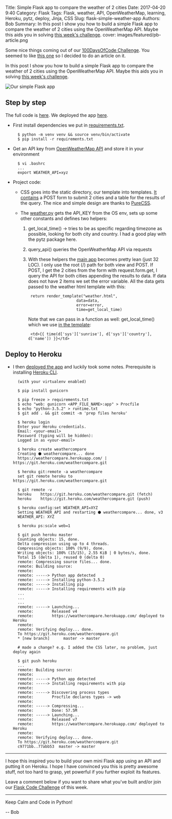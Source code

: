 Title: Simple Flask app to compare the weather of 2 cities 
Date: 2017-04-20 9:40
Category: Flask
Tags: Flask, weather, API, OpenWeatherMap, learning, Heroku, pytz, deploy, Jinja, CSS
Slug: flask-simple-weather-app
Authors: Bob
Summary: In this post I show you how to build a simple Flask app to compare the weather of 2 cities using the OpenWeatherMap API. Maybe this aids you in solving [this week's challenge](http://pybit.es/codechallenge15.html). 
cover: images/featured/pb-article.png


Some nice things coming out of our [100DaysOfCode Challenge](http://pybit.es/special-100days.html). You seemed to like [this one](https://twitter.com/pybites/status/851896144594583552) so I decided to do an article on it.

In this post I show you how to build a simple Flask app to compare the weather of 2 cities using the OpenWeatherMap API. Maybe this aids you in solving [this week's challenge](http://pybit.es/codechallenge15.html). 

![Our simple Flask app]({filename}/images/weather-app.png)

## Step by step

The full code is [here](https://github.com/pybites/flask-weather). We deployed the app [here](http://weathercompare.herokuapp.com/).

* First install dependencies we put in [requirements.txt](https://github.com/pybites/flask-weather/blob/master/requirements.txt).

		$ python -m venv venv && source venv/bin/activate
		$ pip install -r requirements.txt

* Get an API key from [OpenWeatherMap API](https://openweathermap.org/current) and store it in your environment
		
		$ vi .bashrc
		...
		export WEATHER_API=xyz

* Project code:

	* CSS goes into the static directory, our template into templates. [It contains](https://github.com/pybites/weather_compare/blob/master/templates/weather.html) a POST form to submit 2 cities and a table for the results of the query. The nice and simple design are thanks to [PureCSS](https://purecss.io/).

	* The [weather.py](https://github.com/pybites/weather_compare/blob/master/weather.py) gets the API_KEY from the OS env, sets up some other constants and defines two helpers: 
	
		1. get_local_time() -> tries to be as specific regarding timezone as possible, looking for both city and country. I had a good play with the pytz package here.

		2. query_api() queries the OpenWeatherMap API via requests

		3. With these helpers the [main app](https://github.com/pybites/weather_compare/blob/master/app.py) becomes pretty lean (just 32 LOC). I only use the root (/) path for both view and POST. If POST, I get the 2 cities from the form with request.form.get, I query the API for both cities appending the results to data. If data does not have 2 items we set the error variable. All the data gets passed to the weather html template with this: 

				return render_template("weather.html",
									data=data,
									error=error,
									time=get_local_time)

			Note that we can pass in a function as well: get_local_time() which we use [in the template](https://github.com/pybites/weather_compare/blob/master/templates/weather.html):
	
				<td>{{ time(d['sys']['sunrise'], d['sys']['country'], d['name']) }}</td>

## Deploy to Heroku

* I then [deployed the app](http://weathercompare.herokuapp.com/) and luckily took some notes. Prerequisite is installing [Heroku CLI](https://devcenter.heroku.com/articles/heroku-cli).

		(with your virtualenv enabled)

		$ pip install gunicorn

		$ pip freeze > requirements.txt
		$ echo "web: gunicorn <APP_FILE_NAME>:app" > Procfile
		$ echo "python-3.5.2" > runtime.txt
		$ git add . && git commit -m 'prep files heroku'

		$ heroku login
		Enter your Heroku credentials.
		Email: <your-email>
		Password (typing will be hidden):
		Logged in as <your-email>

		$ heroku create weathercompare
		Creating ⬢ weathercompare... done
		https://weathercompare.herokuapp.com/ | https://git.heroku.com/weathercompare.git

		$ heroku git:remote -a weathercompare
		set git remote heroku to https://git.heroku.com/weathercompare.git

		$ git remote -v
		heroku    https://git.heroku.com/weathercompare.git (fetch)
		heroku    https://git.heroku.com/weathercompare.git (push)

		$ heroku config:set WEATHER_API=XYZ
		Setting WEATHER_API and restarting ⬢ weathercompare... done, v3
		WEATHER_API: XYZ

		$ heroku ps:scale web=1

		$ git push heroku master
		Counting objects: 15, done.
		Delta compression using up to 4 threads.
		Compressing objects: 100% (9/9), done.
		Writing objects: 100% (15/15), 2.55 KiB | 0 bytes/s, done.
		Total 15 (delta 1), reused 0 (delta 0)
		remote: Compressing source files... done.
		remote: Building source:
		remote:
		remote: -----> Python app detected
		remote: -----> Installing python-3.5.2
		remote: -----> Installing pip
		remote: -----> Installing requirements with pip
		...
		...
		...
		remote: -----> Launching...
		remote:        Released v4
		remote:        https://weathercompare.herokuapp.com/ deployed to Heroku
		remote:
		remote: Verifying deploy... done.
		To https://git.heroku.com/weathercompare.git
		* [new branch]      master -> master

		# made a change? e.g. I added the CSS later, no problem, just deploy again

		$ git push heroku
		...
		remote: Building source:
		remote:
		remote: -----> Python app detected
		remote: -----> Installing requirements with pip
		remote:
		remote: -----> Discovering process types
		remote:        Procfile declares types -> web
		remote:
		remote: -----> Compressing...
		remote:        Done: 57.5M
		remote: -----> Launching...
		remote:        Released v7
		remote:        https://weathercompare.herokuapp.com/ deployed to Heroku
		remote:
		remote: Verifying deploy... done.
		To https://git.heroku.com/weathercompare.git
		c9771bb..77abb53  master -> master

---

I hope this inspired you to build your own mini Flask app using an API and putting it on Heroku. I hope I have convinced you this is pretty awesome stuff, not too hard to grasp, yet powerful if you further exploit its features. 

Leave a comment below if you want to share what you've built and/or join our [Flask Code Challenge](http://pybit.es/codechallenge15.html) of this week.

---

Keep Calm and Code in Python!

-- Bob
